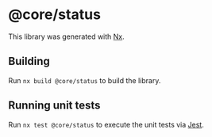# @core/status

This library was generated with [Nx](https://nx.dev).

## Building

Run `nx build @core/status` to build the library.

## Running unit tests

Run `nx test @core/status` to execute the unit tests via [Jest](https://jestjs.io).
